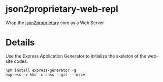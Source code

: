 # json2proprietary-web-repl
Wrap the [json2proprietary](https://github.com/stuartZhang/json2proprietary.git) core as a Web Server

# Details
Use the Express Application Generator to initialize the skeleton of the web-site codes.
```
npm install express-generator -g
express -v hbs -c sass --git --force
```

